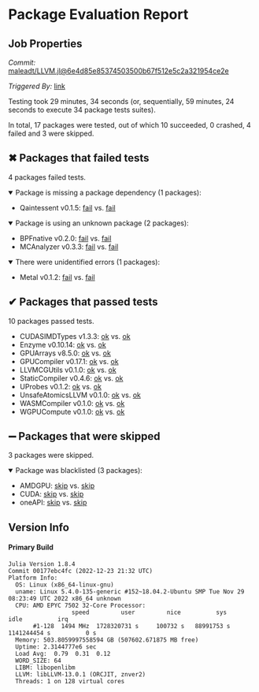 # Package Evaluation Report

## Job Properties

*Commit:* [maleadt/LLVM.jl@6e4d85e85374503500b67f512e5c2a321954ce2e](https://github.com/maleadt/LLVM.jl/commit/6e4d85e85374503500b67f512e5c2a321954ce2e)

*Triggered By:* [link](https://github.com/maleadt/LLVM.jl/commit/6e4d85e85374503500b67f512e5c2a321954ce2e#commitcomment-95522971)

Testing took 29 minutes, 34 seconds (or, sequentially, 59 minutes, 24 seconds to execute 34 package tests suites).

In total, 17 packages were tested, out of which 10 succeeded, 0 crashed, 4 failed and 3 were skipped.


## ✖ Packages that failed tests

4 packages failed tests.

<details open><summary>Package is missing a package dependency (1 packages):</summary>
<p>


- Qaintessent v0.1.5: [fail](https://s3.amazonaws.com/julialang-reports/nanosoldier/pkgeval/by_hash/6e4d85e/Qaintessent.primary.log) vs. [fail](https://s3.amazonaws.com/julialang-reports/nanosoldier/pkgeval/by_hash/6e4d85e/Qaintessent.against.log)

</p>
</details>

<details open><summary>Package is using an unknown package (2 packages):</summary>
<p>


- BPFnative v0.2.0: [fail](https://s3.amazonaws.com/julialang-reports/nanosoldier/pkgeval/by_hash/6e4d85e/BPFnative.primary.log) vs. [fail](https://s3.amazonaws.com/julialang-reports/nanosoldier/pkgeval/by_hash/6e4d85e/BPFnative.against.log)
- MCAnalyzer v0.3.3: [fail](https://s3.amazonaws.com/julialang-reports/nanosoldier/pkgeval/by_hash/6e4d85e/MCAnalyzer.primary.log) vs. [fail](https://s3.amazonaws.com/julialang-reports/nanosoldier/pkgeval/by_hash/6e4d85e/MCAnalyzer.against.log)

</p>
</details>

<details open><summary>There were unidentified errors (1 packages):</summary>
<p>


- Metal v0.1.2: [fail](https://s3.amazonaws.com/julialang-reports/nanosoldier/pkgeval/by_hash/6e4d85e/Metal.primary.log) vs. [fail](https://s3.amazonaws.com/julialang-reports/nanosoldier/pkgeval/by_hash/6e4d85e/Metal.against.log)

</p>
</details>


## ✔ Packages that passed tests

10 packages passed tests.

- CUDASIMDTypes v1.3.3: [ok](https://s3.amazonaws.com/julialang-reports/nanosoldier/pkgeval/by_hash/6e4d85e/CUDASIMDTypes.primary.log) vs. [ok](https://s3.amazonaws.com/julialang-reports/nanosoldier/pkgeval/by_hash/6e4d85e/CUDASIMDTypes.against.log)
- Enzyme v0.10.14: [ok](https://s3.amazonaws.com/julialang-reports/nanosoldier/pkgeval/by_hash/6e4d85e/Enzyme.primary.log) vs. [ok](https://s3.amazonaws.com/julialang-reports/nanosoldier/pkgeval/by_hash/6e4d85e/Enzyme.against.log)
- GPUArrays v8.5.0: [ok](https://s3.amazonaws.com/julialang-reports/nanosoldier/pkgeval/by_hash/6e4d85e/GPUArrays.primary.log) vs. [ok](https://s3.amazonaws.com/julialang-reports/nanosoldier/pkgeval/by_hash/6e4d85e/GPUArrays.against.log)
- GPUCompiler v0.17.1: [ok](https://s3.amazonaws.com/julialang-reports/nanosoldier/pkgeval/by_hash/6e4d85e/GPUCompiler.primary.log) vs. [ok](https://s3.amazonaws.com/julialang-reports/nanosoldier/pkgeval/by_hash/6e4d85e/GPUCompiler.against.log)
- LLVMCGUtils v0.1.0: [ok](https://s3.amazonaws.com/julialang-reports/nanosoldier/pkgeval/by_hash/6e4d85e/LLVMCGUtils.primary.log) vs. [ok](https://s3.amazonaws.com/julialang-reports/nanosoldier/pkgeval/by_hash/6e4d85e/LLVMCGUtils.against.log)
- StaticCompiler v0.4.6: [ok](https://s3.amazonaws.com/julialang-reports/nanosoldier/pkgeval/by_hash/6e4d85e/StaticCompiler.primary.log) vs. [ok](https://s3.amazonaws.com/julialang-reports/nanosoldier/pkgeval/by_hash/6e4d85e/StaticCompiler.against.log)
- UProbes v0.1.2: [ok](https://s3.amazonaws.com/julialang-reports/nanosoldier/pkgeval/by_hash/6e4d85e/UProbes.primary.log) vs. [ok](https://s3.amazonaws.com/julialang-reports/nanosoldier/pkgeval/by_hash/6e4d85e/UProbes.against.log)
- UnsafeAtomicsLLVM v0.1.0: [ok](https://s3.amazonaws.com/julialang-reports/nanosoldier/pkgeval/by_hash/6e4d85e/UnsafeAtomicsLLVM.primary.log) vs. [ok](https://s3.amazonaws.com/julialang-reports/nanosoldier/pkgeval/by_hash/6e4d85e/UnsafeAtomicsLLVM.against.log)
- WASMCompiler v0.1.0: [ok](https://s3.amazonaws.com/julialang-reports/nanosoldier/pkgeval/by_hash/6e4d85e/WASMCompiler.primary.log) vs. [ok](https://s3.amazonaws.com/julialang-reports/nanosoldier/pkgeval/by_hash/6e4d85e/WASMCompiler.against.log)
- WGPUCompute v0.1.0: [ok](https://s3.amazonaws.com/julialang-reports/nanosoldier/pkgeval/by_hash/6e4d85e/WGPUCompute.primary.log) vs. [ok](https://s3.amazonaws.com/julialang-reports/nanosoldier/pkgeval/by_hash/6e4d85e/WGPUCompute.against.log)


## ➖ Packages that were skipped

3 packages were skipped.

<details open><summary>Package was blacklisted (3 packages):</summary>
<p>


- AMDGPU: [skip](https://s3.amazonaws.com/julialang-reports/nanosoldier/pkgeval/by_hash/6e4d85e/AMDGPU.primary.log) vs. [skip](https://s3.amazonaws.com/julialang-reports/nanosoldier/pkgeval/by_hash/6e4d85e/AMDGPU.against.log)
- CUDA: [skip](https://s3.amazonaws.com/julialang-reports/nanosoldier/pkgeval/by_hash/6e4d85e/CUDA.primary.log) vs. [skip](https://s3.amazonaws.com/julialang-reports/nanosoldier/pkgeval/by_hash/6e4d85e/CUDA.against.log)
- oneAPI: [skip](https://s3.amazonaws.com/julialang-reports/nanosoldier/pkgeval/by_hash/6e4d85e/oneAPI.primary.log) vs. [skip](https://s3.amazonaws.com/julialang-reports/nanosoldier/pkgeval/by_hash/6e4d85e/oneAPI.against.log)

</p>
</details>


## Version Info

#### Primary Build

```
Julia Version 1.8.4
Commit 00177ebc4fc (2022-12-23 21:32 UTC)
Platform Info:
  OS: Linux (x86_64-linux-gnu)
  uname: Linux 5.4.0-135-generic #152~18.04.2-Ubuntu SMP Tue Nov 29 08:23:49 UTC 2022 x86_64 unknown
  CPU: AMD EPYC 7502 32-Core Processor: 
                  speed         user         nice          sys         idle          irq
       #1-128  1494 MHz  1728320731 s     100732 s   88991753 s  1141244454 s          0 s
  Memory: 503.8059997558594 GB (507602.671875 MB free)
  Uptime: 2.3144777e6 sec
  Load Avg:  0.79  0.31  0.12
  WORD_SIZE: 64
  LIBM: libopenlibm
  LLVM: libLLVM-13.0.1 (ORCJIT, znver2)
  Threads: 1 on 128 virtual cores

```
<!-- Generated on 2023-01-09T07:34:53.728 -->
